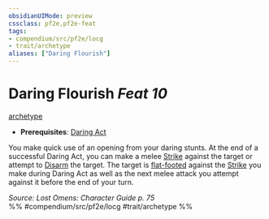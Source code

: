 ```yaml
---
obsidianUIMode: preview
cssclass: pf2e,pf2e-feat
tags:
- compendium/src/pf2e/locg
- trait/archetype
aliases: ["Daring Flourish"]
---
```

# Daring Flourish  *Feat 10*  
[archetype](/rules/traits/archetype.md)  

- **Prerequisites**: [Daring Act](/compendium/feats/daring-act-locg.md)

You make quick use of an opening from your daring stunts. At the end of a successful Daring Act, you can make a melee [Strike](/rules/actions/strike.md) against the target or attempt to [Disarm](/rules/actions/disarm.md) the target. The target is [flat-footed](/rules/conditions.md#Flat-footed) against the [Strike](/rules/actions/strike.md) you make during Daring Act as well as the next melee attack you attempt against it before the end of your turn.

*Source: Lost Omens: Character Guide p. 75*  
%% #compendium/src/pf2e/locg #trait/archetype %%